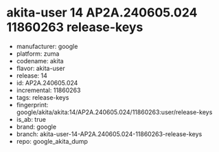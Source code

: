 # akita-user 14 AP2A.240605.024 11860263 release-keys
- manufacturer: google
- platform: zuma
- codename: akita
- flavor: akita-user
- release: 14
- id: AP2A.240605.024
- incremental: 11860263
- tags: release-keys
- fingerprint: google/akita/akita:14/AP2A.240605.024/11860263:user/release-keys
- is_ab: true
- brand: google
- branch: akita-user-14-AP2A.240605.024-11860263-release-keys
- repo: google_akita_dump
